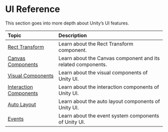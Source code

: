 # UI Reference

This section goes into more depth about Unity’s UI features.

| **Topic** | **Description** |
|:---|:---|
| [Rect Transform](class-RectTransform.md) | Learn about the Rect Transform component. |
| [Canvas Components](comp-CanvasComponents.md) | Learn about the Canvas component and its related components. |
| [Visual Components](comp-UIVisual.md) | Learn about the visual components of Unity UI. |
| [Interaction Components](comp-UIInteraction.md) | Learn about the interaction components of Unity UI. |
| [Auto Layout](comp-UIAutoLayout.md) | Learn about the auto layout components of Unity UI. |
| [Events](EventSystemReference.md) | Learn about the event system components of Unity UI. |

